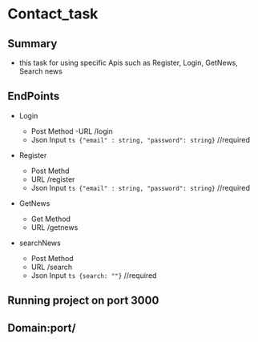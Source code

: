 # Contact_task
## Summary
- this task for using specific Apis such as Register, Login, GetNews, Search news
## EndPoints
- Login
  - Post Method
  -URL /login
  - Json Input ```ts {"email" : string, "password": string}```  //required
- Register
  - Post Methd
  - URL /register  
  - Json Input ```ts {"email" : string, "password": string}``` //required

- GetNews
  - Get Method
  - URL /getnews

- searchNews
  - Post Method
  - URL /search
  - Json Input ```ts {search: ""}``` //required

## Running project on port 3000
## Domain:port/
